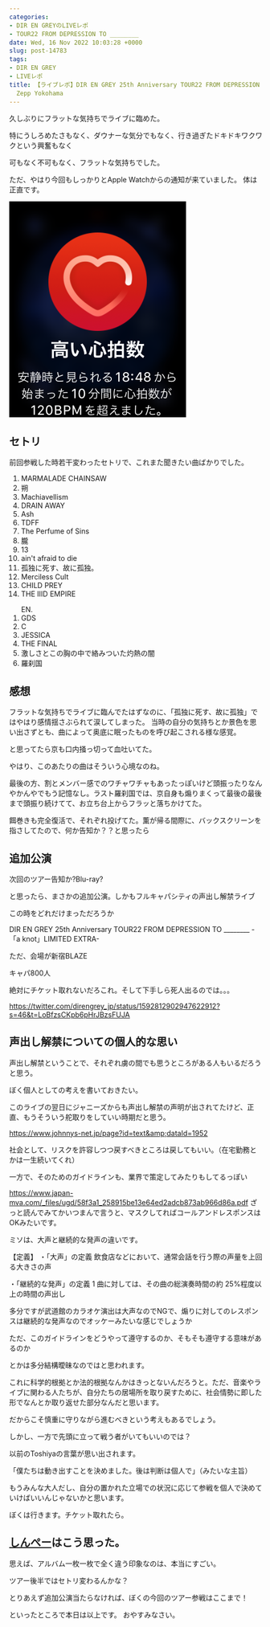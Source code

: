 ```yaml
---
categories:
- DIR EN GREYのLIVEレポ
- TOUR22 FROM DEPRESSION TO ________
date: Wed, 16 Nov 2022 10:03:28 +0000
slug: post-14783
tags:
- DIR EN GREY
- LIVEレポ
title: 【ライブレポ】DIR EN GREY 25th Anniversary TOUR22 FROM DEPRESSION TO ________ 2022_11_14@KT
  Zepp Yokohama
---
```


久しぶりにフラットな気持ちでライブに臨めた。

特にうしろめたさもなく、ダウナーな気分でもなく、行き過ぎたドキドキワクワクという興奮もなく

可もなく不可もなく、フラットな気持ちでした。

ただ、やはり今回もしっかりとApple Watchからの通知が来ていました。
体は正直です。

<a href="images/20221116065435.png">![](images/20221116065435.png)</a>
<h2>セトリ</h2>
前回参戦した時若干変わったセトリで、これまた聞きたい曲ばかりでした。
<ol>
 	<li>MARMALADE CHAINSAW</li>
 	<li>朔</li>
 	<li>Machiavellism</li>
 	<li>DRAIN AWAY</li>
 	<li>Ash</li>
 	<li>TDFF</li>
 	<li>The Perfume of Sins</li>
 	<li>朧</li>
 	<li>13</li>
 	<li>ain't afraid to die</li>
 	<li>孤独に死す、故に孤独。</li>
 	<li>Merciless Cult</li>
 	<li>CHILD PREY</li>
 	<li>THE IIID EMPIRE</li>
</ol>
<ol>EN.
 	<li>GDS</li>
 	<li>C</li>
 	<li>JESSICA</li>
 	<li>THE FINAL</li>
 	<li>激しさとこの胸の中で絡みついた灼熱の闇</li>
 	<li>羅刹国</li>
</ol>
<h2>感想</h2>
フラットな気持ちでライブに臨んでたはずなのに、「孤独に死す、故に孤独」ではやはり感情揺さぶられて涙してしまった。
当時の自分の気持ちとか景色を思い出さずとも、曲によって奥底に眠ったものを呼び起こされる様な感覚。

と思ってたら京も口内掻っ切って血吐いてた。

やはり、このあたりの曲はそういう心境なのね。

最後の方、割とメンバー感でのワチャワチャもあったっぽいけど頭振ったりなんやかんやでもう記憶なし。ラスト羅刹国では、京自身も煽りまくって最後の最後まで頭振り続けてて、お立ち台上からフラッと落ちかけてた。

餌巻きも完全復活で、それぞれ投げてた。薫が帰る間際に、バックスクリーンを指さしてたので、何か告知か？？と思ったら
<h2>追加公演</h2>
次回のツアー告知か?Blu-ray?

と思ったら、まさかの追加公演。しかもフルキャパシティの声出し解禁ライブ

この時をどれだけまっただろうか

DIR EN GREY 25th Anniversary
TOUR22 FROM DEPRESSION TO ________ -「a knot」LIMITED EXTRA-

ただ、会場が新宿BLAZE

キャパ800人

絶対にチケット取れないだろこれ。そして下手しら死人出るのでは。。。

https://twitter.com/direngrey_jp/status/1592812902947622912?s=46&t=LoBfzsCKpb6pHrJBzsFUJA
<h2>声出し解禁についての個人的な思い</h2>
声出し解禁ということで、それぞれ虜の間でも思うところがある人もいるだろうと思う。

ぼく個人としての考えを書いておきたい。

このライブの翌日にジャニーズからも声出し解禁の声明が出されてたけど、正直、もうそういう舵取りをしていい時期だと思う。

<a title="https://www.johnnys-net.jp/page?id=text&amp;dataId=1952" href="https://www.johnnys-net.jp/page?id=text&amp;dataId=1952">https://www.johnnys-net.jp/page?id=text&amp;dataId=1952</a>

社会として、リスクを許容しつつ戻すべきところは戻してもいい。（在宅勤務とかは一生続いてくれ）

一方で、そのためのガイドラインも、業界で策定してみたりもしてるっぽい

<a title="https://www.japan-mva.com/_files/ugd/58f3a1_258915be13e64ed2adcb873ab966d86a.pdf" href="https://www.japan-mva.com/_files/ugd/58f3a1_258915be13e64ed2adcb873ab966d86a.pdf">https://www.japan-mva.com/_files/ugd/58f3a1_258915be13e64ed2adcb873ab966d86a.pdf</a>
ざっと読んでみてかいつまんで言うと、マスクしてればコールアンドレスポンスはOKみたいです。

ミソは、大声と継続的な発声の違いです。

【定義】
・「大声」の定義
飲食店などにおいて、通常会話を行う際の声量を上回る大きさの声

・「継続的な発声」の定義
1 曲に対しては、その曲の総演奏時間の約 25%程度以上の時間の声出し

多分ですが武道館のカラオケ演出は大声なのでNGで、煽りに対してのレスポンスは継続的な発声なのでオッケーみたいな感じでしょうか

ただ、このガイドラインをどうやって遵守するのか、そもそも遵守する意味があるのか

とかは多分結構曖昧なのではと思われます。

これに科学的根拠とか法的根拠なんかはきっとないんだろうと。ただ、音楽やライブに関わる人たちが、自分たちの居場所を取り戻すために、社会情勢に即した形でなんとか取り返せた部分なんだと思います。

だからこそ慎重に守りながら進むべきという考えもあるでしょう。

しかし、一方で先頭に立って戦う者がいてもいいのでは？

以前のToshiyaの言葉が思い出されます。

「僕たちは動き出すことを決めました。後は判断は個人で」（みたいな主旨）

もうみんな大人だし、自分の置かれた立場での状況に応じて参戦を個人で決めていけばいいんじゃないかと思います。

ぼくは行きます。チケット取れたら。


<h2><a href="“https://twitter.com/s_s_p_y”">しんぺー</a>はこう思った。</h2>
思えば、アルバム一枚一枚で全く違う印象なのは、本当にすごい。

ツアー後半ではセトリ変わるんかな？

とりあえず追加公演当たらなければ、ぼくの今回のツアー参戦はここまで！

といったところで本日は以上です。
おやすみなさい。